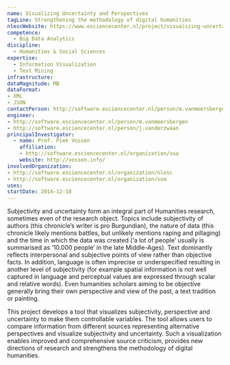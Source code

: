 ```yaml
---
name: Visualizing Uncertainty and Perspectives
tagLine: Strengthening the methodology of digital humanities
nlescWebsite: https://www.esciencecenter.nl/project/visualizing-uncertainty-and-perspectives
competence:
  - Big Data Analytics
discipline:
  - Humanities & Social Sciences
expertise:
  - Information Visualization
  - Text Mining
infrastructure:
dataMagnitude: MB
dataFormat:
- XML
- JSON
contactPerson: http://software.esciencecenter.nl/person/m.vanmeersbergen
engineer:
- http://software.esciencecenter.nl/person/m.vanmeersbergen
- http://software.esciencecenter.nl/person/j.vanderzwaan
principalInvestigator:
  - name: Prof. Piek Vossen
    affiliation:
    - http://software.esciencecenter.nl/organization/vua
    website: http://vossen.info/
involvedOrganization:
- http://software.esciencecenter.nl/organization/nlesc
- http://software.esciencecenter.nl/organization/vua
uses:
startDate: 2014-12-18
---
```

Subjectivity and uncertainty form an integral part of Humanities research, sometimes even of the research object. Topics include subjectivity of authors (this chronicle’s writer is pro Burgundian), the nature of data (this chronicle likely mentions battles, but unlikely mentions raping and pillaging) and the time in which the data was created (‘a lot of people’ usually is summarised as ‘10.000 people’ in the late Middle-Ages). Text dominantly reflects interpersonal and subjective points of view rather than objective facts. In addition, language is often imprecise or underspecified resulting in another level of subjectivity (for example spatial information is not well captured in language and perceptual values are expressed through scalar and relative words). Even humanities scholars aiming to be objective generally bring their own perspective and view of the past, a text tradition or painting.

This project develops a tool that visualizes subjectivity, perspective and uncertainty to make them controllable variables. The tool allows users to compare information from different sources representing alternative perspectives and visualize subjectivity and uncertainty. Such a visualization enables improved and comprehensive source criticism, provides new directions of research and strengthens the methodology of digital humanities.
